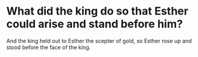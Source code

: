 # What did the king do so that Esther could arise and stand before him?

And the king held out to Esther the scepter of gold, so Esther rose up and stood before the face of the king.
